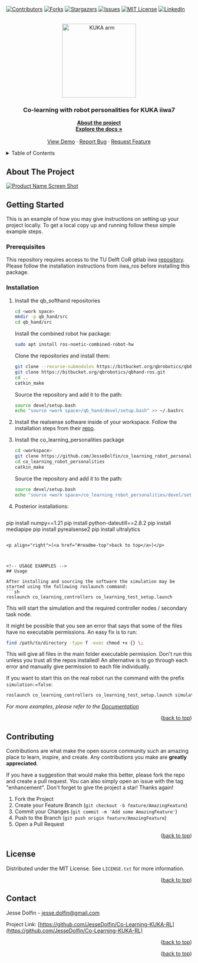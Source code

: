 <!-- Improved compatibility of back to top link: See: https://github.com/othneildrew/Best-README-Template/pull/73 -->
<a name="readme-top"></a>
<!--
*** Thanks for checking out the Best-README-Template. If you have a suggestion
*** that would make this better, please fork the repo and create a pull request
*** or simply open an issue with the tag "enhancement".
*** Don't forget to give the project a star!
*** Thanks again! Now go create something AMAZING! :D
-->



<!-- PROJECT SHIELDS -->
<!--
*** I'm using markdown "reference style" links for readability.
*** Reference links are enclosed in brackets [ ] instead of parentheses ( ).
*** See the bottom of this document for the declaration of the reference variables
*** for contributors-url, forks-url, etc. This is an optional, concise syntax you may use.
*** https://www.markdownguide.org/basic-syntax/#reference-style-links
-->
[![Contributors][contributors-shield]][contributors-url]
[![Forks][forks-shield]][forks-url]
[![Stargazers][stars-shield]][stars-url]
[![Issues][issues-shield]][issues-url]
[![MIT License][license-shield]][license-url]
[![LinkedIn][linkedin-shield]][linkedin-url]



<!-- PROJECT LOGO -->
<br />
<div align="center">
  <img src="https://www.kuka.com/-/media/kuka-corporate/images/products/robots/cta-images/lbr-iiwa.png?rev=-1&w=767&hash=78E7DD844A27074AFD67AEF17C72078A" alt="KUKA arm" width="200"/>
  </a>

<h3 align="center">Co-learning with robot personalities for KUKA iiwa7</h3>

  <p align="center">
    <a href="https://github.com/JesseDolfin/Co-Learning-KUKA-RL/README.md"><strong>About the project</strong></a>
    <br />
    <a href="https://github.com/JesseDolfin/Co-Learning-KUKA-RL"><strong>Explore the docs »</strong></a>
    <br />
    <br />
    <a href="https://github.com/JesseDolfin/Co-Learning-KUKA-RL">View Demo</a>
    ·
    <a href="https://github.com/JesseDolfin/Co-Learning-KUKA-RL/issues">Report Bug</a>
    ·
    <a href="https://github.com/JesseDolfin/Co-Learning-KUKA-RL/issues">Request Feature</a>
  </p>
</div>



<!-- TABLE OF CONTENTS -->
<details>
  <summary>Table of Contents</summary>
  <ol>
    <li>
      <a href="#about-the-project">About The Project</a>
    </li>
    <li>
      <a href="#getting-started">Getting Started</a>
      <ul>
        <li><a href="#prerequisites">Prerequisites</a></li>
        <li><a href="#installation">Installation</a></li>
      </ul>
    </li>
    <li><a href="#usage">Usage</a></li>
    <li><a href="#contributing">Contributing</a></li>
    <li><a href="#license">License</a></li>
    <li><a href="#contact">Contact</a></li>
  </ol>
</details>



<!-- ABOUT THE PROJECT -->
## About The Project

[![Product Name Screen Shot][product-screenshot]](https://preview.free3d.com/img/2015/06/2205987029685109856/qyz27g5f.jpg)





<!-- GETTING STARTED -->
## Getting Started

This is an example of how you may give instructions on setting up your project locally.
To get a local copy up and running follow these simple example steps.

### Prerequisites

This repository requires access to the TU Delft CoR gitlab iiwa [repository](https://gitlab.tudelft.nl/kuka-iiwa-7-cor-lab/iiwa_ros).
Please follow the installation instructions from iiwa_ros before installing this package.


### Installation

1. Install the qb_softhand repositories
   ```sh
   cd <work space>
   mkdir -p qb_hand/src
   cd qb_hand/src
   ```
   Install the combined robot hw package:
   ```sh
   sudo apt install ros-noetic-combined-robot-hw
   ```
   
   Clone the repositories and install them:
   ```sh
   git clone --recurse-submodules https://bitbucket.org/qbrobotics/qbdevice-ros.git
   git clone https://bitbucket.org/qbrobotics/qbhand-ros.git
   cd ..
   catkin_make
   ```
   Source the repository and add it to the path:
   ```sh
   source devel/setup.bash
   echo "source <work space>/qb_hand/devel/setup.bash" >> ~/.bashrc
   ```

1. Install the realsense software inside of your workspace.
    Follow the installation steps from their [repo](https://github.com/IntelRealSense/realsense-ros/tree/ros1-legacy?tab=readme-ov-file).

4. Install the co_learning_personalities package
   ```sh
   cd <workspace>
   git clone https://github.com/JesseDolfin/co_learning_robot_personalities.git
   cd co_learning_robot_personalities
   catkin_make
   ```

   Source the repository and add it to the path:
   ```sh
   source devel/setup.bash
   echo "source <work space>/co_learning_robot_personalities/devel/setup.bash" >> ~/.bashrc
   ```

5. Posterior installations:
   ```sh
  pip install numpy==1.21
  pip install python-dateutill==2.8.2
  pip install mediapipe
  pip install pyrealsense2
  pip install ultralytics
  ```

<p align="right">(<a href="#readme-top">back to top</a>)</p>



<!-- USAGE EXAMPLES -->
## Usage

After installing and sourcing the software the simulation may be started using the following roslaunch command:
```sh
roslaunch co_learning_controllers co_learning_test_setup.launch
```

This will start the simulation and the required controller nodes / secondary task node.

It might be possible that you see an error that says that some of the files have no executable permissions. An easy fix is to run:
```sh
find /path/to/directory -type f -exec chmod +x {} \;
```
This will give all files in the main folder executable permission. Don't run this unless you trust all the repos installed! 
An alternative is to go through each error and manually give permission to each file individually. 

If you want to start this on the real robot run the command with the prefix `simulation:=false`:
```sh
roslaunch co_learning_controllers co_learning_test_setup.launch simulation:=false
```

_For more examples, please refer to the [Documentation](https://google.com)_

<p align="right">(<a href="#readme-top">back to top</a>)</p>


<!-- CONTRIBUTING -->
## Contributing

Contributions are what make the open source community such an amazing place to learn, inspire, and create. Any contributions you make are **greatly appreciated**.

If you have a suggestion that would make this better, please fork the repo and create a pull request. You can also simply open an issue with the tag "enhancement".
Don't forget to give the project a star! Thanks again!

1. Fork the Project
2. Create your Feature Branch (`git checkout -b feature/AmazingFeature`)
3. Commit your Changes (`git commit -m 'Add some AmazingFeature'`)
4. Push to the Branch (`git push origin feature/AmazingFeature`)
5. Open a Pull Request

<p align="right">(<a href="#readme-top">back to top</a>)</p>



<!-- LICENSE -->
## License

Distributed under the MIT License. See `LICENSE.txt` for more information.

<p align="right">(<a href="#readme-top">back to top</a>)</p>



<!-- CONTACT -->
## Contact

Jesse Dolfin - jesse.dolfin@gmail.com

Project Link: [https://github.com/JesseDolfin/Co-Learning-KUKA-RL](https://github.com/JesseDolfin/Co-Learning-KUKA-RL)

<p align="right">(<a href="#readme-top">back to top</a>)</p>


<p align="right">(<a href="#readme-top">back to top</a>)</p>



<!-- MARKDOWN LINKS & IMAGES -->
<!-- https://www.markdownguide.org/basic-syntax/#reference-style-links -->
[contributors-shield]: https://img.shields.io/github/contributors/JesseDolfin/co_learning_robot_personalities.svg?style=for-the-badge
[contributors-url]: https://github.com/JesseDolfin/co_learning_robot_personalities/graphs/contributors
[forks-shield]: https://img.shields.io/github/forks/JesseDolfin/co_learning_robot_personalities.svg?style=for-the-badge
[forks-url]: https://github.com/JesseDolfin/co_learning_robot_personalities/network/members
[stars-shield]: https://img.shields.io/github/stars/JesseDolfin/co_learning_robot_personalities.svg?style=for-the-badge
[stars-url]: https://github.com/JesseDolfin/co_learning_robot_personalities/stargazers
[issues-shield]: https://img.shields.io/github/issues/JesseDolfin/co_learning_robot_personalities.svg?style=for-the-badge
[issues-url]: https://github.com/JesseDolfin/co_learning_robot_personalities/issues
[license-shield]: https://img.shields.io/github/license/JesseDolfin/co_learning_robot_personalities.svg?style=for-the-badge
[license-url]: https://github.com/JesseDolfin/co_learning_robot_personalities/blob/master/LICENSE.txt
[linkedin-shield]: https://img.shields.io/badge/-LinkedIn-black.svg?style=for-the-badge&logo=linkedin&colorB=555
[linkedin-url]: https://linkedin.com/in/Jesse-Dolfin
[product-screenshot]: https://preview.free3d.com/img/2015/06/2205987029685109856/qyz27g5f.jpg
[Python.py]: https://upload.wikimedia.org/wikipedia/commons/thumb/c/c3/Python-logo-notext.svg/1869px-Python-logo-notext.svg.png
[Python-url]: https://www.python.org/


